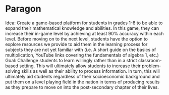 # Paragon
Idea: Create a game-based platform for students in grades 1-8 to be able to expand their mathematical knowledge and abilities. In this game, they can increase their in-game level by achieving at least 90% accuracy within each level. Before moving on to the next level, students have the option to explore resources we provide to aid them in the learning process for subjects they are not yet familiar with (i.e. A short guide on the basics of multiplication, YouTube links covering the fundamentals of algebra 1, etc.)  Goal: Challenge students to learn willingly rather than in a strict classroom-based setting. This will ultimately allow students to increase their problem-solving skills as well as their ability to process information. In turn, this will ultimately aid students regardless of their socioeconomic background and put them on a level playing field in the nation in terms of producing results as they prepare to move on into the post-secondary chapter of their lives.
